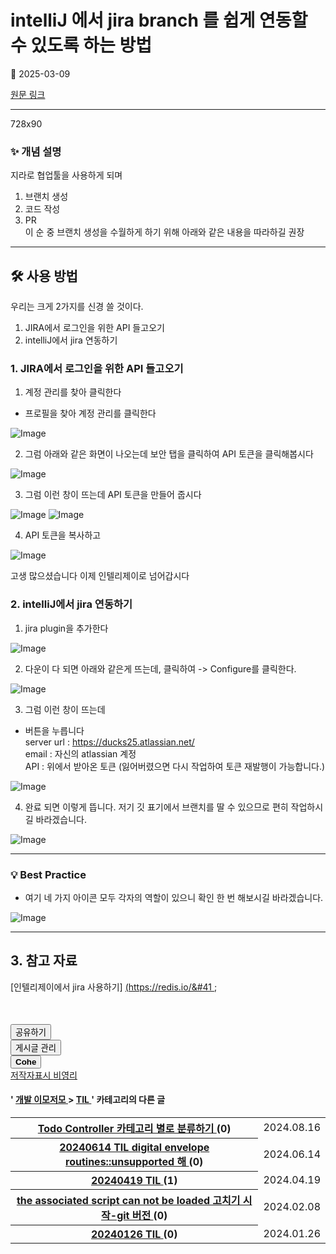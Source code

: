 # intelliJ 에서 jira branch 를 쉽게 연동할 수 있도록 하는 방법

📅 2025-03-09

[원문 링크](https://code-chy.tistory.com/197)

---

<div class="area_view" id="article-view">
 <!-- System - START -->
 <div class="revenue_unit_wrap">
  <div class="revenue_unit_item adfit">
   <div class="revenue_unit_info">
    728x90
   </div>
   <ins class="kakao_ad_area" data-ad-height="90px" data-ad-unit="DAN-nP21vcNIK4cPjSVz" data-ad-width="728px" style="display: none;">
   </ins>
   <script async="async" src="//t1.daumcdn.net/kas/static/ba.min.js" type="text/javascript">
   </script>
  </div>
 </div>
 <!-- System - END -->
 <div class="contents_style">
  <h3 data-ke-size="size23">
   ✨ 개념 설명
  </h3>
  <p data-ke-size="size16">
   지라로 협업툴을 사용하게 되며
  </p>
  <ol data-ke-list-type="decimal" style="list-style-type: decimal;">
   <li>
    브랜치 생성
   </li>
   <li>
    코드 작성
   </li>
   <li>
    PR
    <br/>
    이 순 중 브랜치 생성을 수월하게 하기 위해 아래와 같은 내용을 따라하길 권장
   </li>
  </ol>
  <hr data-ke-style="style1">
   <h2 data-ke-size="size26">
    🛠️ 사용 방법
   </h2>
   <p data-ke-size="size16">
    우리는 크게 2가지를 신경 쓸 것이다.
   </p>
   <ol data-ke-list-type="decimal" style="list-style-type: decimal;">
    <li>
     JIRA에서 로그인을 위한 API 들고오기
    </li>
    <li>
     intelliJ에서 jira 연동하기
    </li>
   </ol>
   <h3 data-ke-size="size23">
    1. JIRA에서 로그인을 위한 API 들고오기
   </h3>
   <ol data-ke-list-type="decimal" style="list-style-type: decimal;">
    <li>
     계정 관리를 찾아 클릭한다
    </li>
   </ol>
   <ul data-ke-list-type="disc" style="list-style-type: disc;">
    <li>
     프로필을 찾아 계정 관리를 클릭한다
    </li>
   </ul>
   <p>
    <img alt="Image" src="https://github.com/user-attachments/assets/999f1a82-a305-4a76-afae-0d853599fb72"/>
   </p>
   <ol data-ke-list-type="decimal" start="2" style="list-style-type: decimal;">
    <li>
     그럼 아래와 같은 화면이 나오는데 보안 탭을 클릭하여 API 토큰을 클릭해봅시다
    </li>
   </ol>
   <p>
    <img alt="Image" src="https://github.com/user-attachments/assets/f71043e0-2e14-467f-b724-835653de9b47"/>
   </p>
   <ol data-ke-list-type="decimal" start="3" style="list-style-type: decimal;">
    <li>
     그럼 이런 창이 뜨는데 API 토큰을 만들어 줍시다
    </li>
   </ol>
   <p>
    <img alt="Image" src="https://github.com/user-attachments/assets/cc92d176-4bf3-4b20-b3e7-5caf34a61340"/>
    <img alt="Image" src="https://github.com/user-attachments/assets/527f40e0-dc32-4072-a54a-400ad0f545a9"/>
   </p>
   <ol data-ke-list-type="decimal" start="4" style="list-style-type: decimal;">
    <li>
     API 토큰을 복사하고
    </li>
   </ol>
   <p>
    <img alt="Image" src="https://github.com/user-attachments/assets/29ed8f16-ec5a-40f5-9d6c-e50955fcb3cd"/>
   </p>
   <p data-ke-size="size16">
    고생 많으셨습니다 이제 인텔리제이로 넘어갑시다
   </p>
   <h3 data-ke-size="size23">
    2. intelliJ에서 jira 연동하기
   </h3>
   <ol data-ke-list-type="decimal" style="list-style-type: decimal;">
    <li>
     jira plugin을 추가한다
    </li>
   </ol>
   <p>
    <img alt="Image" src="https://github.com/user-attachments/assets/06928596-9fb8-4b3c-a919-51d67e30918b"/>
   </p>
   <ol data-ke-list-type="decimal" start="2" style="list-style-type: decimal;">
    <li>
     다운이 다 되면 아래와 같은게 뜨는데, 클릭하여 -&gt; Configure를 클릭한다.
    </li>
   </ol>
   <p>
    <img alt="Image" src="https://github.com/user-attachments/assets/f53f67b5-9ca6-43cf-a985-13f885667b36"/>
   </p>
   <ol data-ke-list-type="decimal" start="3" style="list-style-type: decimal;">
    <li>
     그럼 이런 창이 뜨는데
    </li>
   </ol>
   <ul data-ke-list-type="disc" style="list-style-type: disc;">
    <li>
     버튼을 누릅니다
     <br/>
     server url :
     <a href="https://ducks25.atlassian.net/">
      https://ducks25.atlassian.net/
     </a>
     <br/>
     email : 자신의 atlassian 계정
     <br/>
     API : 위에서 받아온 토큰 (잃어버렸으면 다시 작업하여 토큰 재발행이 가능합니다.)
    </li>
   </ul>
   <p>
    <img alt="Image" src="https://github.com/user-attachments/assets/fab750b2-b1eb-419f-b711-dd0d2f58cf1e"/>
   </p>
   <ol data-ke-list-type="decimal" start="4" style="list-style-type: decimal;">
    <li>
     완료 되면 이렇게 뜹니다. 저기 깃 표기에서 브랜치를 딸 수 있으므로 편히 작업하시길 바라겠습니다.
    </li>
   </ol>
   <p>
    <img alt="Image" src="https://github.com/user-attachments/assets/be70c397-6293-4e2f-bd20-05dae8ed28d4"/>
   </p>
   <hr data-ke-style="style1"/>
   <h3 data-ke-size="size23">
    💡 Best Practice
   </h3>
   <ul data-ke-list-type="disc" style="list-style-type: disc;">
    <li>
     여기 네 가지 아이콘 모두 각자의 역할이 있으니 확인 한 번 해보시길 바라겠습니다.
    </li>
   </ul>
   <p>
    <img alt="Image" src="https://github.com/user-attachments/assets/b7f2cf4e-51e6-46bf-9959-0140235ede95"/>
   </p>
   <hr data-ke-style="style1"/>
   <h2 data-ke-size="size26">
    3. 참고 자료
   </h2>
   <p data-ke-size="size16">
    [인텔리제이에서 jira 사용하기]
    <a href="https://velog.io/@donghune/Intelli-J-%EC%97%90%EC%84%9C-JIRA-%EC%82%AC%EC%9A%A9%ED%95%98%EA%B8%B0">
     (https://redis.io/&amp;#41
    </a>
    ;
   </p>
  </hr>
 </div>
 <!-- System - START -->
 <!-- System - END -->
 <script async="" crossorigin="anonymous" onerror="changeAdsenseToAdfit()" src="https://pagead2.googlesyndication.com/pagead/js/adsbygoogle.js?client=ca-pub-9527582522912841">
 </script>
 <!-- inventory -->
 <ins class="adsbygoogle" data-ad-adfit-unit="DAN-HCZEy0KQLPMGnGuC" data-ad-client="ca-pub-9527582522912841" data-ad-format="auto" data-ad-slot="4947159016" data-ad-type="inventory" data-full-width-responsive="true" style="margin:50px 0; display:block">
 </ins>
 <script id="adsense_script">
  (adsbygoogle = window.adsbygoogle || []).push({});
 </script>
 <script>
  if(window.ObserveAdsenseUnfilledState !== undefined){ ObserveAdsenseUnfilledState(); }
 </script>
 <div class="container_postbtn #post_button_group">
  <div class="postbtn_like">
   <script>
    window.ReactionButtonType = 'reaction';
window.ReactionApiUrl = '//code-chy.tistory.com/reaction';
window.ReactionReqBody = {
    entryId: 197
}
   </script>
   <div class="wrap_btn" data-tistory-react-app="Reaction" id="reaction-197">
   </div>
   <div class="wrap_btn wrap_btn_share">
    <button aria-expanded="false" class="btn_post sns_btn btn_share" data-blog-title="Cohe" data-description="✨ 개념 설명지라로 협업툴을 사용하게 되며브랜치 생성코드 작성PR이 순 중 브랜치 생성을 수월하게 하기 위해 아래와 같은 내용을 따라하길 권장🛠️ 사용 방법우리는 크게 2가지를 신경 쓸 것이다.JIRA에서 로그인을 위한 API 들고오기intelliJ에서 jira 연동하기1. JIRA에서 로그인을 위한 API 들고오기계정 관리를 찾아 클릭한다프로필을 찾아 계정 관리를 클릭한다그럼 아래와 같은 화면이 나오는데 보안 탭을 클릭하여 API 토큰을 클릭해봅시다그럼 이런 창이 뜨는데 API 토큰을 만들어 줍시다API 토큰을 복사하고고생 많으셨습니다 이제 인텔리제이로 넘어갑시다2. intelliJ에서 jira 연동하기jira plugin을 추가한다다운이 다 되면 아래와 같은게 뜨는데, 클릭하여 -&gt; Configur.." data-pc-url="https://code-chy.tistory.com/197" data-profile-image="https://tistory1.daumcdn.net/tistory/5646409/attach/8bf562b73e38446a9f0bb065fc30f867" data-profile-name="코헤0121" data-relative-pc-url="/197" data-thumbnail-url="https://t1.daumcdn.net/tistory_admin/static/images/openGraph/opengraph.png" data-title="intelliJ 에서 jira branch 를 쉽게 연동할 수 있도록 하는 방법" type="button">
     <span class="ico_postbtn ico_share">
      공유하기
     </span>
    </button>
    <div class="layer_post" id="tistorySnsLayer">
    </div>
   </div>
   <div class="wrap_btn wrap_btn_etc" data-category-visibility="public" data-entry-id="197" data-entry-visibility="public">
    <button aria-expanded="false" class="btn_post btn_etc2" type="button">
     <span class="ico_postbtn ico_etc">
      게시글 관리
     </span>
    </button>
    <div class="layer_post" id="tistoryEtcLayer">
    </div>
   </div>
  </div>
  <button class="btn_menu_toolbar btn_subscription #subscribe" data-blog-id="5646409" data-device="web_pc" data-tiara-action-name="구독 버튼_클릭" data-url="https://code-chy.tistory.com/197" type="button">
   <em class="txt_state">
   </em>
   <strong class="txt_tool_id">
    Cohe
   </strong>
   <span class="img_common_tistory ico_check_type1">
   </span>
  </button>
  <div class="postbtn_ccl" data-ccl-derive="1" data-ccl-type="6">
   <a class="link_ccl" href="https://creativecommons.org/licenses/by-nc/4.0/deed.ko" rel="license" target="_blank">
    <span class="bundle_ccl">
     <span class="ico_postbtn ico_ccl1">
      저작자표시
     </span>
     <span class="ico_postbtn ico_ccl2">
      비영리
     </span>
    </span>
   </a>
  </div>
  <!--
            <rdf:RDF xmlns="https://web.resource.org/cc/" xmlns:dc="https://purl.org/dc/elements/1.1/" xmlns:rdf="https://www.w3.org/1999/02/22-rdf-syntax-ns#">
                <Work rdf:about="">
                    <license rdf:resource="https://creativecommons.org/licenses/by-nc/4.0/deed.ko" />
                </Work>
                <License rdf:about="https://creativecommons.org/licenses/by-nc/4.0/deed.ko">
                    <permits rdf:resource="https://web.resource.org/cc/Reproduction"/>
                    <permits rdf:resource="https://web.resource.org/cc/Distribution"/>
                    <requires rdf:resource="https://web.resource.org/cc/Notice"/>
                    <requires rdf:resource="https://web.resource.org/cc/Attribution"/>
                    <permits rdf:resource="https://web.resource.org/cc/DerivativeWorks"/>
<prohibits rdf:resource="https://web.resource.org/cc/CommercialUse"/>

                </License>
            </rdf:RDF>
            -->
  <div data-tistory-react-app="SupportButton">
  </div>
 </div>
 <!-- PostListinCategory - START -->
 <div class="another_category another_category_color_gray">
  <h4>
   '
   <a href="/category/%EA%B0%9C%EB%B0%9C%20%EC%9D%B4%EB%AA%A8%EC%A0%80%EB%AA%A8">
    개발 이모저모
   </a>
   &gt;
   <a href="/category/%EA%B0%9C%EB%B0%9C%20%EC%9D%B4%EB%AA%A8%EC%A0%80%EB%AA%A8/TIL">
    TIL
   </a>
   ' 카테고리의 다른 글
  </h4>
  <table>
   <tr>
    <th>
     <a href="/143">
      Todo Controller 카테고리 별로 분류하기
     </a>
     <span>
      (0)
     </span>
    </th>
    <td>
     2024.08.16
    </td>
   </tr>
   <tr>
    <th>
     <a href="/112">
      20240614 TIL digital envelope routines::unsupported 해
     </a>
     <span>
      (0)
     </span>
    </th>
    <td>
     2024.06.14
    </td>
   </tr>
   <tr>
    <th>
     <a href="/109">
      20240419 TIL
     </a>
     <span>
      (1)
     </span>
    </th>
    <td>
     2024.04.19
    </td>
   </tr>
   <tr>
    <th>
     <a href="/66">
      the associated script can not be loaded 고치기 시작-git 버전
     </a>
     <span>
      (0)
     </span>
    </th>
    <td>
     2024.02.08
    </td>
   </tr>
   <tr>
    <th>
     <a href="/61">
      20240126 TIL
     </a>
     <span>
      (0)
     </span>
    </th>
    <td>
     2024.01.26
    </td>
   </tr>
  </table>
 </div>
 <!-- PostListinCategory - END -->
</div>
